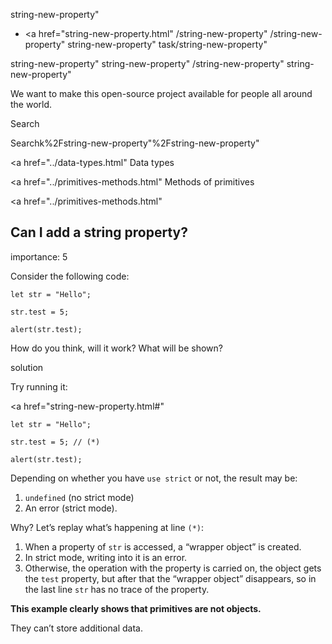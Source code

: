 string-new-property"

- <a href="string-new-property.html"
  /string-new-property"
  /string-new-property"
  string-new-property"
  task/string-new-property"

<!-- -->

string-new-property"
string-new-property"
/string-new-property"
string-new-property"

We want to make this open-source project available for people all around the world.

Search

Searchk%2Fstring-new-property"%2Fstring-new-property" </a>

<a href="../data-types.html" Data types</span></a>

<a href="../primitives-methods.html" Methods of primitives</span></a>

<a href="../primitives-methods.html"

## Can I add a string property?

<span class="task__importance" title="How important is the task, from 1 to 5">importance: 5</span>

Consider the following code:

    let str = "Hello";

    str.test = 5;

    alert(str.test);

How do you think, will it work? What will be shown?

solution

Try running it:

<a href="string-new-property.html#"
<a href="string-new-property.html#" class="toolbar__button toolbar__button_edit" title="open in sandbox"></a>

    let str = "Hello";

    str.test = 5; // (*)

    alert(str.test);

Depending on whether you have `use strict` or not, the result may be:

1.  `undefined` (no strict mode)
2.  An error (strict mode).

Why? Let’s replay what’s happening at line `(*)`:

1.  When a property of `str` is accessed, a “wrapper object” is created.
2.  In strict mode, writing into it is an error.
3.  Otherwise, the operation with the property is carried on, the object gets the `test` property, but after that the “wrapper object” disappears, so in the last line `str` has no trace of the property.

**This example clearly shows that primitives are not objects.**

They can’t store additional data.
